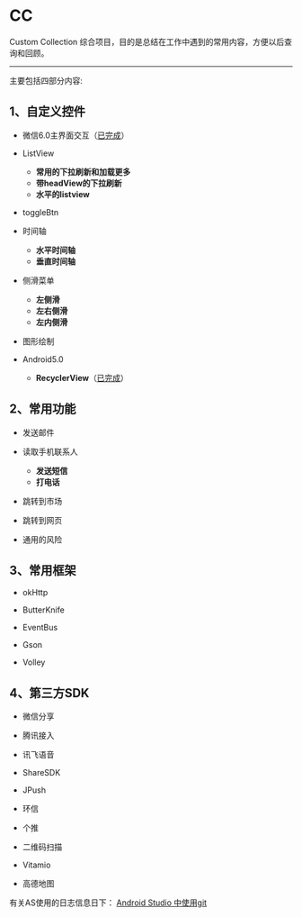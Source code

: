 # CC
Custom Collection 综合项目，目的是总结在工作中遇到的常用内容，方便以后查询和回顾。
* * *

主要包括四部分内容:


## 1、自定义控件
  
 * 微信6.0主界面交互（[已完成](http://note.youdao.com/share/?id=04dad8074a94c4f955a795e6e4f6161e&type=note)） 

  
 * ListView
    * **常用的下拉刷新和加载更多** 
    * **带headView的下拉刷新**
    * **水平的listview**

  
 * toggleBtn

  
 * 时间轴
    * **水平时间轴**
    * **垂直时间轴**


 * 侧滑菜单
    * **左侧滑**
    * **左右侧滑**
    * **左内侧滑**
 
 
 * 图形绘制

  
 * Android5.0
    * **RecyclerView**（[已完成](http://note.youdao.com/share/?id=c9bd7c5567e54ed40c7891b4bd3c47d3&type=note)）
  

  
## 2、常用功能
  
 * 发送邮件

  
 * 读取手机联系人
    * **发送短信**
    * **打电话**

  
 * 跳转到市场
  
 * 跳转到网页
  
 * 通用的风险
  


## 3、常用框架

 * okHttp
  
 * ButterKnife
  
 * EventBus
  
 * Gson
  
 * Volley


## 4、第三方SDK

 * 微信分享
  
 * 腾讯接入
  
 * 讯飞语音
  
 * ShareSDK
  
 * JPush
  
 * 环信
  
 * 个推
  
 * 二维码扫描
  
 * Vitamio
  
 * 高德地图


有关AS使用的日志信息日下：
[Android Studio 中使用git](http://note.youdao.com/share/?id=c14927da51374141922406f8fcb95d1d&type=note) 
